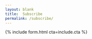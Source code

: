 ```yaml
---
layout: blank
title:  Subscribe
permalink: /subscribe/
---
```


<div class="cta">
  {% include form.html cta=include.cta %}
</div>


